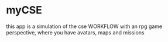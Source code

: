 
# myCSE
this app is a simulation of the cse WORKFLOW with an rpg game perspective, where you have avatars, maps and missions

